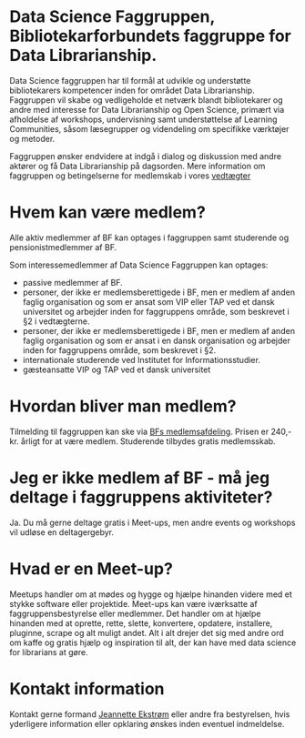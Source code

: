 # Data Science Faggruppen, Bibliotekarforbundets faggruppe for Data Librarianship.

Data Science faggruppen har til formål at udvikle og understøtte bibliotekarers kompetencer inden for området Data Librarianship. Faggruppen vil skabe og vedligeholde et netværk blandt bibliotekarer og andre med interesse for Data Librarianship og Open Science, primært via afholdelse af workshops, undervisning samt understøttelse af Learning Communities, såsom læsegrupper og videndeling om specifikke værktøjer og metoder. 

Faggruppen ønsker endvidere at indgå i dialog og diskussion med andre aktører og få Data Librarianship på dagsorden. Mere information om faggruppen og betingelserne for medlemskab i vores [vedtægter](https://bf.dk/media/21375/data_science_faggruppe_vedtaegter.pdf)

# Hvem kan være medlem?
Alle aktiv medlemmer af BF kan optages i faggruppen samt studerende og pensionistmedlemmer af BF.  

Som interessemedlemmer af Data Science Faggruppen kan optages:
- passive medlemmer af BF.
- personer, der ikke er medlemsberettigede i BF, men er medlem af anden faglig organisation og som er
ansat som VIP eller TAP ved et dansk universitet og arbejder inden for faggruppens område, som beskrevet
i §2 i vedtægterne.
- personer, der ikke er medlemsberettigede i BF, men er medlem af anden faglig organisation og som er
ansat i en dansk organisation og arbejder inden for faggruppens område, som beskrevet i §2.
- internationale studerende ved Institutet for Informationsstudier.
- gæsteansatte VIP og TAP ved et dansk universitet

# Hvordan bliver man medlem?
Tilmelding til faggruppen kan ske via <a href="mailto:medlemsafd@bf.dk">BFs medlemsafdeling</a>. 
Prisen er 240,- kr. årligt for at være medlem. Studerende tilbydes gratis medlemsskab.

# Jeg er ikke medlem af BF - må jeg deltage i faggruppens aktiviteter?
Ja. Du må gerne deltage gratis i Meet-ups, men andre events og workshops vil udløse en deltagergebyr.

# Hvad er en Meet-up?
Meetups handler om at mødes og hygge og hjælpe hinanden videre med et stykke software eller projektide. Meet-ups kan være iværksatte af faggruppensbestyrelse eller medlemmer.
Det handler om at hjælpe hinanden med at oprette, rette, slette, konvertere, opdatere, installere, pluginne, scrape og alt muligt andet. Alt i alt drejer det sig med andre ord om kaffe og gratis hjælp og inspiration til alt, der kan have med data science for librarians at gøre. 

# Kontakt information 
Kontakt gerne formand <a href="mailto:jeek@dtu.dk">Jeannette Ekstrøm</a> eller andre fra bestyrelsen, hvis yderligere information eller opklaring ønskes inden eventuel indmeldelse. 


